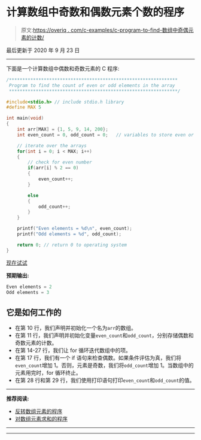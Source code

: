 # 计算数组中奇数和偶数元素个数的程序

> 原文:[https://overiq . com/c-examples/c-program-to-find-数组中奇偶元素的计数/](https://overiq.com/c-examples/c-program-to-find-the-count-of-even-and-odd-elements-in-the-array/)

最后更新于 2020 年 9 月 23 日

* * *

下面是一个计算数组中偶数和奇数元素的 C 程序:

```c
/***************************************************************
 Program to find the count of even or odd elements in the array
 ***************************************************************/

#include<stdio.h> // include stdio.h library
#define MAX 5

int main(void)
{    
    int arr[MAX] = {1, 5, 9, 14, 200};
    int even_count = 0, odd_count = 0;   // variables to store even or odd count

    // iterate over the arrays
    for(int i = 0; i < MAX; i++)
    {
        // check for even number
        if(arr[i] % 2 == 0)
        {
            even_count++;
        }

        else
        {
            odd_count++;
        }
    }

    printf("Even elements = %d\n", even_count);
    printf("Odd elements = %d", odd_count);

    return 0; // return 0 to operating system
}

```

[现在试试](https://overiq.com/c-online-compiler/Q7q/)

**预期输出:**

```c
Even elements = 2
Odd elements = 3

```

## 它是如何工作的

*   在第 10 行，我们声明并初始化一个名为`arr`的数组。
*   在第 11 行，我们声明并初始化变量`even_count`和`odd_count`，分别存储偶数和奇数元素的计数。
*   在第 14-27 行，我们让 for 循环迭代数组中的项。
*   在第 17 行，我们有一个 if 语句来检查偶数。如果条件评估为真，我们将`even_count`增加 1。否则，元素是奇数，我们将`odd_count`增加 1。当数组中的元素用完时，for 循环终止。
*   在第 28 行和第 29 行，我们使用打印语句打印`even_count`和`odd_count`的值。

* * *

**推荐阅读:**

*   [反转数组元素的程序](/c-examples/c-program-to-reverse-the-elements-of-an-array/)
*   [对数组元素求和的程序](/c-examples/c-program-to-sum-the-elements-of-an-array/)

* * *

* * *